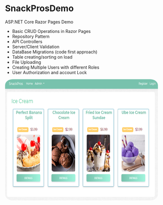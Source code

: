 # SnackProsDemo
ASP.NET Core Razor Pages Demo

- Basic CRUD Operations in Razor Pages
- Repository Pattern
- API Controllers 
- Server/Client Validation
- DataBase Migrations (code first approach)
- Table creating/sorting on load
- File Uploading
- Creating Multiple Users with different Roles
- User Authorization and account Lock 
 
<a href="https://github.com/agent1red/SnackProsDemo/blob/master/AppImages/SnackProsCustomerPage.PNG?raw=true"><img src="https://github.com/agent1red/SnackProsDemo/blob/master/AppImages/SnackProsCustomerPage.PNG?raw=true" width="600" height="400"  style="border-radius:5%" /></a>
